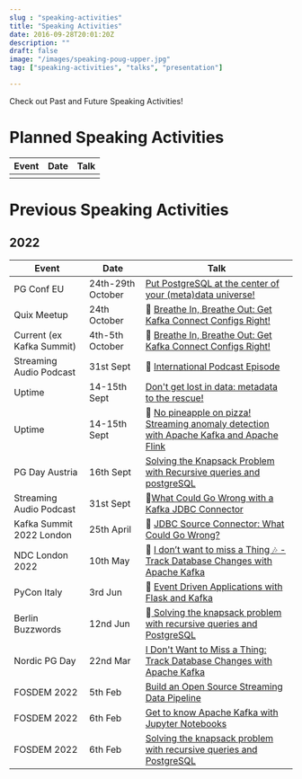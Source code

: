 ```yaml
---
slug : "speaking-activities"
title: "Speaking Activities"
date: 2016-09-28T20:01:20Z
description: ""
draft: false
image: "/images/speaking-poug-upper.jpg"
tag: ["speaking-activities", "talks", "presentation"]

---
```


Check out Past and Future Speaking Activities!

# Planned Speaking Activities
|Event|Date|Talk|
|---|---|---|
||||


# Previous Speaking Activities

## 2022

|Event|Date|Talk|
|---|---|---|
|PG Conf EU|24th-29th October|[Put PostgreSQL at the center of your (meta)data universe!](https://ftisiot.net/slides/pg-metadata/pg-metadata.pdf)|
|Quix Meetup|24th October| 🎥 [Breathe In, Breathe Out: Get Kafka Connect Configs Right!](https://bit.ly/3ghs2ru)|
|Current (ex Kafka Summit)|4th-5th October| 🎥 [Breathe In, Breathe Out: Get Kafka Connect Configs Right!](https://bit.ly/3ghs2ru)|
|Streaming Audio Podcast| 31st Sept| 🎥 [International Podcast Episode](https://www.youtube.com/watch?v=RfADrwfCJ8Y)|
|Uptime |14-15th Sept|[Don't get lost in data: metadata to the rescue!](https://uptime.aiven.io/session/325396)|
|Uptime |14-15th Sept| 🎥 [No pineapple on pizza! Streaming anomaly detection with Apache Kafka and Apache Flink](https://www.youtube.com/watch?v=rmtgaRq-pkI&t=1s)|
|PG Day Austria|16th Sept|[Solving the Knapsack Problem with Recursive queries and postgreSQL](https://pgday.at/talks/solving-the-knapsack-problem/)|
|Streaming Audio Podcast| 31st Sept| 🎥[What Could Go Wrong with a Kafka JDBC Connector](https://www.youtube.com/watch?v=GalrgjIqdcM)|
|Kafka Summit 2022 London|25th April| 🎥 [JDBC Source Connector: What Could Go Wrong?](https://www.confluent.io/events/kafka-summit-london-2022/jdbc-source-connector-what-could-go-wrong/)|
|NDC London 2022|10th May| 🎥 [I don’t want to miss a Thing 🎶 - Track Database Changes with Apache Kafka](https://www.youtube.com/watch?v=AT6-WXLwKQE)|
|PyCon Italy|3rd Jun| 🎥 [Event Driven Applications with Flask and Kafka](https://www.youtube.com/watch?v=hfi_ALPlsOQ&t=3s)|
|Berlin Buzzwords|12nd Jun| 🎥[ Solving the knapsack problem with recursive queries and PostgreSQL](https://www.youtube.com/watch?v=njvH3I39Dv0&list=PLq-odUc2x7i8eaYHVXSOadHrVE9tEU2QR&index=47&t=1720s)|
|Nordic PG Day|22nd Mar|[I Don't Want to Miss a Thing: Track Database Changes with Apache Kafka](/talks/track-database-changes)|
|FOSDEM 2022|5th Feb|[Build an Open Source Streaming Data Pipeline](https://fosdem.org/2022/schedule/event/batch_proc_data_streaming/)|
|FOSDEM 2022|6th Feb|[Get to know Apache Kafka with Jupyter Notebooks](https://fosdem.org/2022/schedule/event/python_kafka/)|
|FOSDEM 2022|6th Feb|[Solving the knapsack problem with recursive queries and PostgreSQL](https://fosdem.org/2022/schedule/event/postgresql_solving_the_knapsack_problem_with_recursive_queries_and_postgresql/)|

